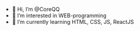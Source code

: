 - 👋 Hi, I’m @CoreQQ
- 👀 I’m interested in WEB-programming
- 🌱 I’m currently learning HTML, CSS, JS, ReactJS

<!---
CoreQQ/CoreQQ is a ✨ special ✨ repository because its `README.md` (this file) appears on your GitHub profile.
You can click the Preview link to take a look at your changes.
--->

